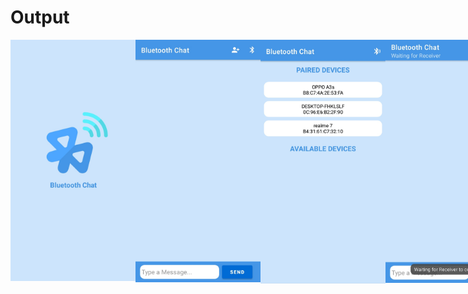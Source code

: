 # Output
<div style="display:flex" flexdirection="row">
<img src="https://github.com/GiriNarasimhaT/Bluetooth-Chat-App/blob/master/Demo/1.JPG" width="200" height="100%">
<img src="https://github.com/GiriNarasimhaT/Bluetooth-Chat-App/blob/master/Demo/2.JPG" width="200" height="100%">
<img src="https://github.com/GiriNarasimhaT/Bluetooth-Chat-App/blob/master/Demo/3.JPG" width="200" height="100%">
<img src="https://github.com/GiriNarasimhaT/Bluetooth-Chat-App/blob/master/Demo/4.JPG" width="200" height="100%">
<img src="https://github.com/GiriNarasimhaT/Bluetooth-Chat-App/blob/master/Demo/5.JPG" width="200" height="100%">
<img src="https://github.com/GiriNarasimhaT/Bluetooth-Chat-App/blob/master/Demo/6.JPG" width="200" height="100%">
</div>
